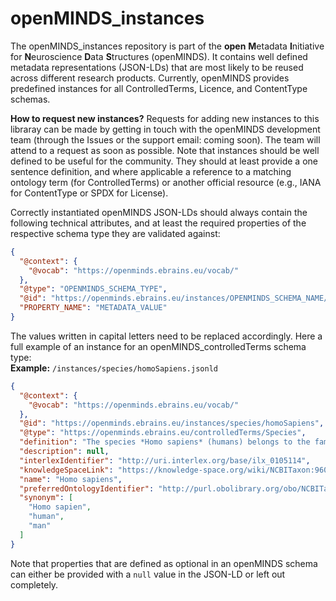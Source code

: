 # openMINDS_instances

The openMINDS_instances repository is part of the **open** **M**etadata **I**nitiative for **N**euroscience **D**ata **S**tructures (openMINDS). It contains well defined metadata representations (JSON-LDs) that are most likely to be reused across different research products. Currently, openMINDS provides predefined instances for all ControlledTerms, Licence, and ContentType schemas. 

**How to request new instances?** Requests for adding new instances to this libraray can be made by getting in touch with the openMINDS development team (through the Issues or the support email: coming soon). The team will attend to a request as soon as possible. Note that instances should be well defined to be useful for the community. They should at least provide a one sentence definition, and where applicable a reference to a matching ontology term (for ControlledTerms) or another official resource (e.g., IANA for ContentType or SPDX for License).

Correctly instantiated openMINDS JSON-LDs should always contain the following technical attributes, and at least the required properties of the respective schema type they are validated against:

```json
{
  "@context": {
    "@vocab": "https://openminds.ebrains.eu/vocab/"
  },
  "@type": "OPENMINDS_SCHEMA_TYPE",
  "@id": "https://openminds.ebrains.eu/instances/OPENMINDS_SCHEMA_NAME/HUMAN_READABLE_INSTANCE_ID",
  "PROPERTY_NAME": "METADATA_VALUE"
}
```

The values written in capital letters need to be replaced accordingly. Here a full example of an instance for an openMINDS_controlledTerms schema type:  
**Example:** `/instances/species/homoSapiens.jsonld` 

```json
{
  "@context": {
    "@vocab": "https://openminds.ebrains.eu/vocab/"
  },
  "@id": "https://openminds.ebrains.eu/instances/species/homoSapiens",
  "@type": "https://openminds.ebrains.eu/controlledTerms/Species",
  "definition": "The species *Homo sapiens* (humans) belongs to the family of *hominidae* (great apes).",
  "description": null,
  "interlexIdentifier": "http://uri.interlex.org/base/ilx_0105114",
  "knowledgeSpaceLink": "https://knowledge-space.org/wiki/NCBITaxon:9606#human",
  "name": "Homo sapiens",
  "preferredOntologyIdentifier": "http://purl.obolibrary.org/obo/NCBITaxon_9606",
  "synonym": [
    "Homo sapien",
    "human",
    "man"
  ] 
}
```
Note that properties that are defined as optional in an openMINDS schema can either be provided with a `null` value in the JSON-LD or left out completely.
